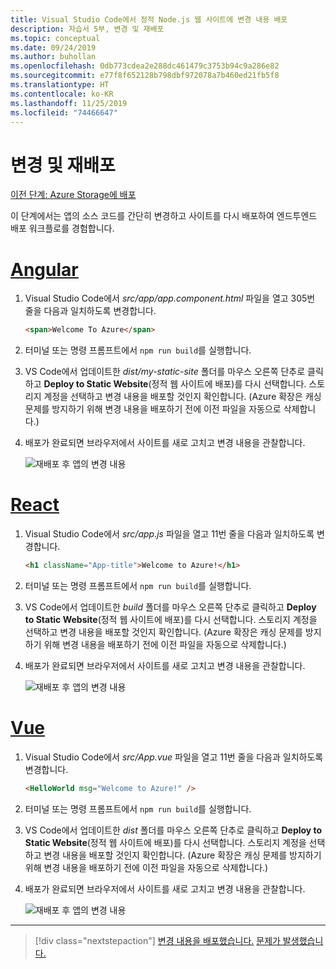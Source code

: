 ```yaml
---
title: Visual Studio Code에서 정적 Node.js 웹 사이트에 변경 내용 배포
description: 자습서 5부, 변경 및 재배포
ms.topic: conceptual
ms.date: 09/24/2019
ms.author: buhollan
ms.openlocfilehash: 0db773cdea2e288dc461479c3753b94c9a286e82
ms.sourcegitcommit: e77f8f652128b798dbf972078a7b460ed21fb5f8
ms.translationtype: HT
ms.contentlocale: ko-KR
ms.lasthandoff: 11/25/2019
ms.locfileid: "74466647"
---
```

# <a name="make-changes-and-redeploy"></a>변경 및 재배포

[이전 단계: Azure Storage에 배포](tutorial-vscode-static-website-node-04.md)

이 단계에서는 앱의 소스 코드를 간단히 변경하고 사이트를 다시 배포하여 엔드투엔드 배포 워크플로를 경험합니다.

# <a name="angulartabangular"></a>[Angular](#tab/angular)

1. Visual Studio Code에서 _src/app/app.component.html_ 파일을 열고 305번 줄을 다음과 일치하도록 변경합니다.

    ```html
    <span>Welcome To Azure</span>
    ```

1. 터미널 또는 명령 프롬프트에서 `npm run build`를 실행합니다.

1. VS Code에서 업데이트한 _dist/my-static-site_ 폴더를 마우스 오른쪽 단추로 클릭하고 **Deploy to Static Website**(정적 웹 사이트에 배포)를 다시 선택합니다. 스토리지 계정을 선택하고 변경 내용을 배포할 것인지 확인합니다. (Azure 확장은 캐싱 문제를 방지하기 위해 변경 내용을 배포하기 전에 이전 파일을 자동으로 삭제합니다.)

1. 배포가 완료되면 브라우저에서 사이트를 새로 고치고 변경 내용을 관찰합니다.

    ![재배포 후 앱의 변경 내용](media/static-website/updated-azure-app-angular.png)

# <a name="reacttabreact"></a>[React](#tab/react)

1. Visual Studio Code에서 _src/app.js_ 파일을 열고 11번 줄을 다음과 일치하도록 변경합니다.

    ```html
    <h1 className="App-title">Welcome to Azure!</h1>
    ```

1. 터미널 또는 명령 프롬프트에서 `npm run build`를 실행합니다.

1. VS Code에서 업데이트한 _build_ 폴더를 마우스 오른쪽 단추로 클릭하고 **Deploy to Static Website**(정적 웹 사이트에 배포)를 다시 선택합니다. 스토리지 계정을 선택하고 변경 내용을 배포할 것인지 확인합니다. (Azure 확장은 캐싱 문제를 방지하기 위해 변경 내용을 배포하기 전에 이전 파일을 자동으로 삭제합니다.)

1. 배포가 완료되면 브라우저에서 사이트를 새로 고치고 변경 내용을 관찰합니다.

    ![재배포 후 앱의 변경 내용](media/static-website/updated-azure-app-react.png)

# <a name="vuetabvue"></a>[Vue](#tab/vue)

1. Visual Studio Code에서 _src/App.vue_ 파일을 열고 11번 줄을 다음과 일치하도록 변경합니다.

    ```html
    <HelloWorld msg="Welcome to Azure!" />
    ```

1. 터미널 또는 명령 프롬프트에서 `npm run build`를 실행합니다.

1. VS Code에서 업데이트한 _dist_ 폴더를 마우스 오른쪽 단추로 클릭하고 **Deploy to Static Website**(정적 웹 사이트에 배포)를 다시 선택합니다. 스토리지 계정을 선택하고 변경 내용을 배포할 것인지 확인합니다. (Azure 확장은 캐싱 문제를 방지하기 위해 변경 내용을 배포하기 전에 이전 파일을 자동으로 삭제합니다.)

1. 배포가 완료되면 브라우저에서 사이트를 새로 고치고 변경 내용을 관찰합니다.

    ![재배포 후 앱의 변경 내용](media/static-website/updated-azure-app-vue.png)

---

> [!div class="nextstepaction"]
> [변경 내용을 배포했습니다.](tutorial-vscode-static-website-node-06.md) [문제가 발생했습니다.](https://www.research.net/r/PWZWZ52?tutorial=node-deployment-staticwebsite&step=code-change)
